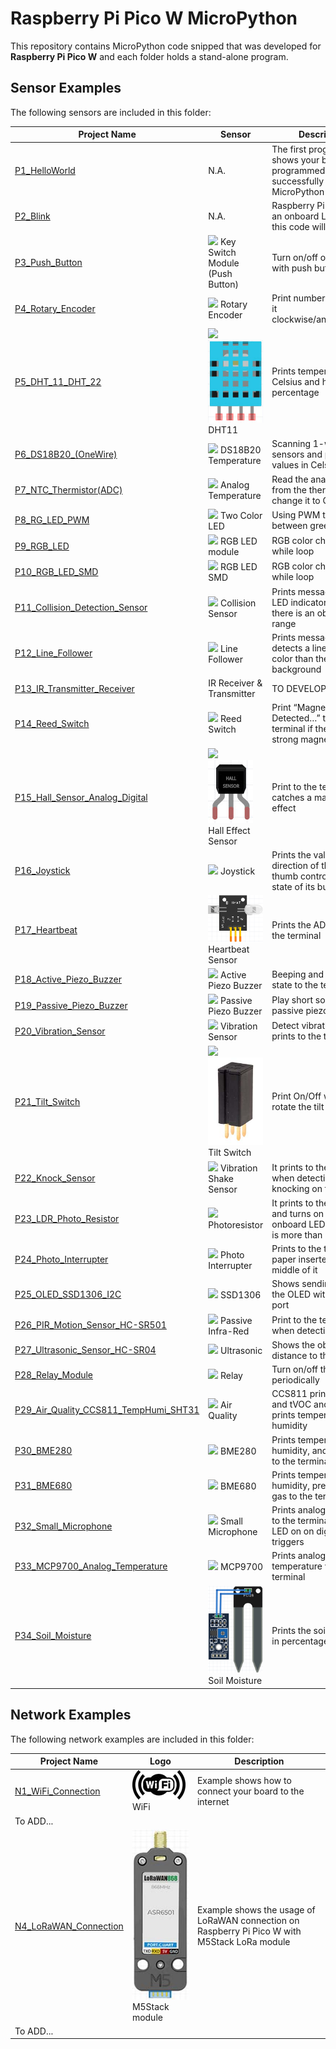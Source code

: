 # Raspberry Pi Pico W MicroPython

This repository contains MicroPython code snipped that was developed for **Raspberry Pi Pico W** and each folder holds a stand-alone program.

## Sensor Examples
The following sensors are included in this folder:

Project Name | Sensor | Description
--- | --- | ---
[P1_HelloWorld](./sensor-examples/P1_HelloWorld/) | N.A. | The first program that shows your board programmed successfully with MicroPython
[P2_Blink](./sensor-examples/P2_Blink/) | N.A. | Raspberry Pi Pico W has an onboard LED which this code will test it 
[P3_Push_Button](./sensor-examples/P3_Push_Button/) | ![](./sensor-examples/P3_Push_Button/connection/P3_Push_Button.jpg) Key Switch Module (Push Button) | Turn on/off onboard LED with push button
[P4_Rotary_Encoder](./sensor-examples/P4_Rotary_Encoder/) | ![](./sensor-examples/P4_Rotary_Encoder/connection/P4_Rotatry_Encoder.jpg) Rotary Encoder | Print numbers by turning it clockwise/anticlockwise. 
[P5_DHT_11_DHT_22](./sensor-examples/P5_DHT_11_DHT_22/) | ![](./sensor-examples/P5_DHT_11_DHT_22/connection/P5_DHT11.jpg) ![](./sensor-examples/P5_DHT_11_DHT_22/connection/P5_DHT11_resistor.jpg) DHT11 | Prints temperature in Celsius and humidity in percentage
[P6_DS18B20_(OneWire)](./sensor-examples/P6_DS18B20_(OneWire)/) | ![](./sensor-examples/P6_DS18B20_(OneWire)/connection/P6_DS18B20.jpg) DS18B20 Temperature | Scanning 1-wire for all sensors and printing the values in Celsius
[P7_NTC_Thermistor(ADC)](./sensor-examples/P7_NTC_Thermistor(ADC)/) | ![](./sensor-examples/P7_NTC_Thermistor(ADC)/connection/P7_NTC_Thermistor.jpg) Analog Temperature | Read the analog value from the thermistor and change it to Celsius
[P8_RG_LED_PWM](./sensor-examples/P8_RG_LED_PWM/) | ![](./sensor-examples/P8_RG_LED_PWM/connection/P8_RG_Two_Color.jpg) Two Color LED | Using PWM to fade LED between green and red
[P9_RGB_LED](./sensor-examples/P9_RGB_LED/) | ![](./sensor-examples/P9_RGB_LED/connection/P9_RGB_LED.jpg) RGB LED module | RGB color change in a while loop
[P10_RGB_LED_SMD](./sensor-examples/P10_RGB_LED_SMD/) | ![](./sensor-examples/P10_RGB_LED_SMD/connection/P10_RGB_SMD_LED.jpg) RGB LED SMD | RGB color change in a while loop
[P11_Collision_Detection_Sensor](./sensor-examples/P11_Collision_Detection_Sensor/) | ![](./sensor-examples/P11_Collision_Detection_Sensor/connection/P11_Collision_Detection.jpg) Collision Sensor | Prints messages with LED indicator when there is an object in its range
[P12_Line_Follower](./sensor-examples/P12_Line_Follower/) | ![](./sensor-examples/P12_Line_Follower/connection/P12_Path_Follower.jpg) Line Follower | Prints message while it detects a line different color than the background
[P13_IR_Transmitter_Receiver](./sensor-examples/P13_IR_Transmitter_Receiver/) | IR Receiver & Transmitter | TO DEVELOP… 
[P14_Reed_Switch](./sensor-examples/P14_Reed_Switch/) | ![](./sensor-examples/P14_Reed_Switch/connection/P14_Reed_Switch.jpg) Reed Switch | Print “Magnetic Detected…” to the terminal if there is a strong magnet close to it
[P15_Hall_Sensor_Analog_Digital](./sensor-examples/P15_Hall_Sensor_Analog_Digital/) | ![](./sensor-examples/P15_Hall_Sensor_Analog_Digital/connection/P15_Halleffect.jpg) ![](./sensor-examples/P15_Hall_Sensor_Analog_Digital/connection/P15_Halleffect_with_resistor.jpg) Hall Effect Sensor | Print to the terminal if it catches a magnetic effect
[P16_Joystick](./sensor-examples/P16_Joystick/) | ![](./sensor-examples/P16_Joystick/connection/P16_Joystick.jpg) Joystick | Prints the value and direction of the joystick thumb control and the state of its button
[P17_Heartbeat](./sensor-examples/P17_Heartbeat/) | ![](./sensor-examples/P17_Heartbeat/connection/P17_Heartbeat.jpg) Heartbeat Sensor | Prints the ADC value to the terminal
[P18_Active_Piezo_Buzzer](./sensor-examples/P18_Active_Piezo_Buzzer/) | ![](./sensor-examples/P18_Active_Piezo_Buzzer/connection/P18_Active_Piezo.jpg) Active Piezo Buzzer | Beeping and printing the state to the terminal
[P19_Passive_Piezo_Buzzer](./sensor-examples/P19_Passive_Piezo_Buzzer/) | ![](./sensor-examples/P19_Passive_Piezo_Buzzer/connection/P19_Passive_Piezo.jpg) Passive Piezo Buzzer | Play short songs with passive piezo
[P20_Vibration_Sensor](./sensor-examples/P20_Vibration_Sensor/) | ![](./sensor-examples/P20_Vibration_Sensor/connection/P20_Vibration.jpg) Vibration Sensor | Detect vibration and prints to the terminal
[P21_Tilt_Switch](./sensor-examples/P21_Tilt_Switch/) | ![](./sensor-examples/P21_Tilt_Switch/connection/P21_Tilt_Switch.jpg) ![](./sensor-examples/P21_Tilt_Switch/connection/P21_Tilt_Switch_4pin.jpg) Tilt Switch | Print On/Off when we rotate the tilt switch
[P22_Knock_Sensor](./sensor-examples/P22_Knock_Sensor/) | ![](./sensor-examples/P22_Knock_Sensor/connection/P22_Knock.jpg) Vibration Shake Sensor | It prints to the terminal when detecting knocking on the sensor
[P23_LDR_Photo_Resistor](./sensor-examples/P23_LDR_Photo_Resistor/) | ![](./sensor-examples/P23_LDR_Photo_Resistor/connection/P23_Photoresistor.jpg) Photoresistor | It prints to the terminal and turns on the onboard LED if darkness is more than 70 percent
[P24_Photo_Interrupter](./sensor-examples/P24_Photo_Interrupter/) | ![](./sensor-examples/P24_Photo_Interrupter/connection/P24_Photo_Interrupter.jpg) Photo Interrupter | Prints to the terminal if a paper inserted in the middle of it
[P25_OLED_SSD1306_I2C](./sensor-examples/P25_OLED_SSD1306_I2C/) | ![](./sensor-examples/P25_OLED_SSD1306_I2C/connection/P25_SSD1306.jpg) SSD1306 | Shows sending texts to the OLED with the I2C port
[P26_PIR_Motion_Sensor_HC-SR501](./sensor-examples/P26_PIR_Motion_Sensor_HC-SR501/) | ![](./sensor-examples/P26_PIR_Motion_Sensor_HC-SR501/connection/P26_PIR_Motion.jpg) Passive Infra-Red | Print to the terminal when detecting motion
[P27_Ultrasonic_Sensor_HC-SR04](./sensor-examples/P27_Ultrasonic_Sensor_HC-SR04/) | ![](./sensor-examples/P27_Ultrasonic_Sensor_HC-SR04/connection/P27_Ultrasonic.jpg) Ultrasonic | Shows the object distance to the module
[P28_Relay_Module](./sensor-examples/P28_Relay_Module/) | ![](./sensor-examples/P28_Relay_Module/connection/P28_Relay.jpg) Relay | Turn on/off the relay periodically
[P29_Air_Quality_CCS811_TempHumi_SHT31](./sensor-examples/P29_Air_Quality_CCS811_TempHumi_SHT31/) | ![](./sensor-examples/P29_Air_Quality_CCS811_TempHumi_SHT31/connection/P29_CCS811_SHT31.jpg) Air Quality | CCS811 prints the CO2 and tVOC and SHT31 prints temperature and humidity
[P30_BME280](./sensor-examples/P30_BME280/) | ![](./sensor-examples/P30_BME280/connection/P30_BME280.jpg) BME280 | Prints temperature, humidity, and pressure to the terminal
[P31_BME680](./sensor-examples/P31_BME680/) | ![](./sensor-examples/P31_BME680/connection/P31_BME680.jpg) BME680 | Prints temperature, humidity, pressure, and gas to the terminal
[P32_Small_Microphone](./sensor-examples/P32_Small_Microphone/) | ![](./sensor-examples/P32_Small_Microphone/connection/P32_Small_Microphone.jpg) Small Microphone | Prints analog pin value to the terminal and turns LED on on digital pin triggers
[P33_MCP9700_Analog_Temperature](./sensor-examples/P33_MCP9700_Analog_Temperature/) | ![](./sensor-examples/P33_MCP9700_Analog_Temperature/connection/P33_MCP9700.jpg) MCP9700 | Prints analog temperature value to the terminal
[P34_Soil_Moisture](./sensor-examples/P34_Soil_Moisture/) | ![](./sensor-examples/P34_Soil_Moisture/connection/P34_Soil_Moisture.jpg) Soil Moisture | Prints the soil moisture in percentage


## Network Examples
The following network examples are included in this folder:

Project Name | Logo | Description
--- | --- | ---
[N1_WiFi_Connection](./network-examples/N1_WiFi_Connection/) | ![](./network-examples/N1_WiFi_Connection/logo/wifi_logo.jpg) WiFi | Example shows how to connect your board to the internet
To ADD... | |
[N4_LoRaWAN_Connection](./network-examples/N4_LoRaWAN_Connection/) | ![](./network-examples/N4_LoRaWAN_Connection/connection/N4_LoRaWAN_Connection.jpg) M5Stack module | Example shows the usage of LoRaWAN connection on Raspberry Pi Pico W with M5Stack LoRa module
To ADD... | |